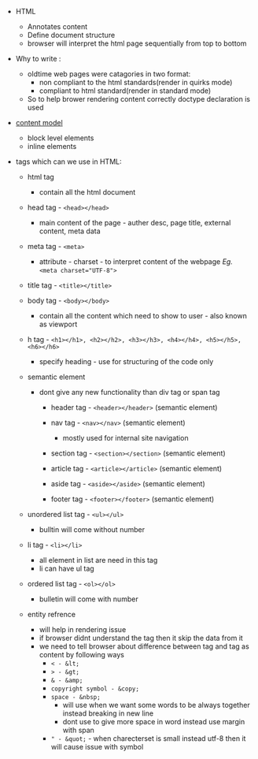 - HTML
    - Annotates content
    - Define document structure
    - browser will interpret the html page sequentially from top to bottom

- Why to write <!doctype html>:
    - oldtime web pages were catagories in two format:
        - non compliant to the html standards(render in quirks mode)
        - compliant to html standard(render in standard mode)
    - So to help brower rendering content correctly doctype declaration is used

- [content model](https://www.w3.org/TR/2011/WD-html5-20110525/content-models.html)
    - block level elements
    - inline elements

- tags which can we use in HTML:
    - html tag
        - contain all the html document

    - head tag - `<head></head>`
        - main content of the page - auther desc, page title, external content, meta data
    - meta tag - `<meta>`
        - attribute - charset - to interpret content of the webpage
        _Eg._
        `<meta charset="UTF-8">`

    - title tag - `<title></title>`

    - body tag - `<body></body>`
        - contain all the content which need to show to user - also known as viewport

    - h tag - `<h1></h1>, <h2></h2>, <h3></h3>, <h4></h4>, <h5></h5>, <h6></h6>`
        - specify heading - use for structuring of the code only

    - semantic element
        - dont give any new functionality than div tag or span tag
            - header tag - `<header></header>` (semantic element)

            - nav tag - `<nav></nav>` (semantic element)
                - mostly used for internal site navigation

            - section tag - `<section></section>` (semantic element)
            - article tag - `<article></article>` (semantic element)
            - aside tag - `<aside></aside>` (semantic element)
            - footer tag - `<footer></footer>` (semantic element)
    
    - unordered list tag - `<ul></ul>`
        - bulltin will come without number
    - li tag - `<li></li>`
        - all element in list are need in this tag
        - li can have ul tag
    - ordered list tag - `<ol></ol>`
        - bulletin will come with number

    - entity refrence
        - will help in rendering issue
        - if browser didnt understand the tag then it skip the data from it
        - we need to tell browser about difference between tag and tag as content by following ways
            - `< - &lt;`
            - `> - &gt;`
            - `& - &amp;`
            - `copyright symbol - &copy;`
            - `space - &nbsp;`
                - will use when we want some words to be always together instead breaking in new line
                - dont use to give more space in word instead use margin with span
            - `" - &quot;` - when charecterset is small instead utf-8 then it will cause issue with symbol